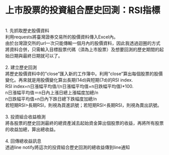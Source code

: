# 上市股票的投資組合歷史回測：RSI指標
<br>
1.	先抓取歷史股價資料<br>
利用requests將臺灣證券交易所的股價資料傳入Excel內。<br>
由於台灣證交所的url一次只能傳輸一個月內的股價資料，因此我透過迴圈的方式將資料合併，只需輸入目標股票代碼（須為上市股票）及想要回測的歷史期間的起始日期與最終日期就可以了。<br>
<br>
2.	建立歷史回測<br>
將歷史股價資料中的”close”匯入新的工作簿中。利用”close”算出每個股票的股價變化。再來就是用股價變化算出長期(14d)與短期(7d)的RSI  index. <br>
RSI  index=n日漲幅平均值/(n日漲幅平均值+n日跌幅平均值)*100. <br>
n日漲幅平均值＝n日內上漲日總上漲幅度加總/n<br>
n日跌幅平均值=n日內下跌日總下跌幅度加總/n<br>
若短期RSI>長期RSI，則視為買進訊號；若短期RSI<長期RSI，則視為賣出訊號。<br>
<br>
3.	投資組合收益檢測<br>
將各股票的歷史回測最終的總資產減去起始資金算出個股票的收益，再將所有股票的收益加總，算出總收益。<br>
<br>
4.	回傳總收益訊息<br>
透過line notify將這次的投資組合歷史回測的總收益傳到line通知<br>


